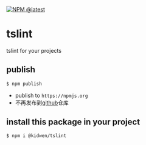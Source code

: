 [![NPM @latest](https://img.shields.io/npm/v/@kidwen/tslint/latest?color=%2300AA00)](https://www.npmjs.com/package/@kidwen/tslint)

# tslint
tslint for your projects

## publish
```bash
$ npm publish
```

- publish to `https://npmjs.org`
- 不再发布到[github](https://npm.pkg.github.com)仓库

## install this package in your project

```bash
$ npm i @kidwen/tslint
```
